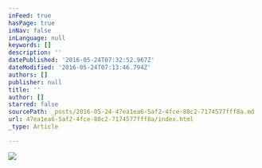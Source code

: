 ```yaml
---
inFeed: true
hasPage: true
inNav: false
inLanguage: null
keywords: []
description: ''
datePublished: '2016-05-24T07:32:52.967Z'
dateModified: '2016-05-24T07:13:46.794Z'
authors: []
publisher: null
title: ''
author: []
starred: false
sourcePath: _posts/2016-05-24-47ea1ea6-5af2-4fce-80c2-7174577fff8a.md
url: 47ea1ea6-5af2-4fce-80c2-7174577fff8a/index.html
_type: Article

---
```

![](https://the-grid-user-content.s3-us-west-2.amazonaws.com/c8b6431f-5092-454b-8cb1-36056d3823dd.jpg)